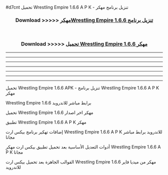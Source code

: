 #d7cnt تحميل Wrestling Empire 1.6.6  A P K - تنزيل برنامج مهكر



<div align="center">
<h3>Download >>>>> <a href="https://runaway1.web.app/?sq=Wrestling Empire 1.6.6 ">مهكرWrestling Empire 1.6.6  تنزيل برنامج</a></h3><br>

<h3>Download >>>>> <a href="https://runaway1.web.app/?sq=Wrestling Empire 1.6.6 ">تحميل Wrestling Empire 1.6.6  مهكر</a></h3>
</div>


----------------------------------------------------------

----------------------------------------------------------

----------------------------------------------------------

----------------------------------------------------------

----------------------------------------------------------

----------------------------------------------------------

----------------------------------------------------------

تحميل Wrestling Empire 1.6.6  APK - تنزيل برنامج Wrestling Empire 1.6.6  A P K مهكر

Wrestling Empire 1.6.6  برابط مباشر للاندرويد

تحميل Wrestling Empire 1.6.6  مهكر اخر اصدار

تطبيق Wrestling Empire 1.6.6  A P K مهكر

إضافات تهكير برنامج بيكس ارت Wrestling Empire 1.6.6  A P K للاندرويد برابط مباشر مجانا

أدوات التعديل الأساسية بعد تحميل تطبيق بيكس ارت مهكر Wrestling Empire 1.6.6  A P K مجانا

القوالب الجاهزة بعد تحميل بيكس ارت Wrestling Empire 1.6.6  مهكر من ميديا فاير للاندرويد


